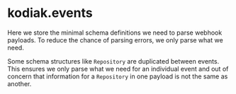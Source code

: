 # kodiak.events

Here we store the minimal schema definitions we need to parse webhook payloads. To reduce the chance of parsing errors, we only parse what we need.

Some schema structures like `Repository` are duplicated between events. This ensures we only parse what we need for an individual event and out of concern that information for a `Repository` in one payload is not the same as another.
